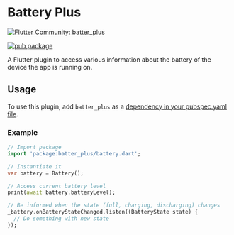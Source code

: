 # Battery Plus

[![Flutter Community: batter_plus](https://fluttercommunity.dev/_github/header/batter_plus)](https://github.com/fluttercommunity/community)

[![pub package](https://img.shields.io/pub/v/batter_plus.svg)](https://pub.dev/packages/batter_plus)

A Flutter plugin to access various information about the battery of the device the app is running on.

## Usage
To use this plugin, add `batter_plus` as a [dependency in your pubspec.yaml file](https://flutter.io/platform-plugins/).

### Example

``` dart
// Import package
import 'package:batter_plus/battery.dart';

// Instantiate it
var battery = Battery();

// Access current battery level
print(await battery.batteryLevel);

// Be informed when the state (full, charging, discharging) changes
_battery.onBatteryStateChanged.listen((BatteryState state) {
  // Do something with new state
});
```
